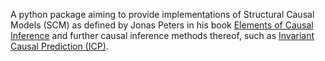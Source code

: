 A python package aiming to provide implementations of Structural Causal Models (SCM) as defined by Jonas Peters in his book [Elements of Causal Inference](https://mitpress.mit.edu/books/elements-causal-inference) and further causal inference methods thereof, such as [Invariant Causal Prediction (ICP)](http://onlinelibrary.wiley.com/doi/10.1111/rssb.12167/epdf).
